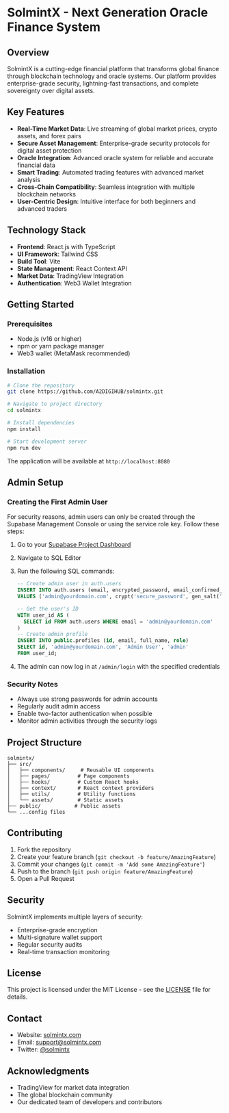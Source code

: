 # SolmintX - Next Generation Oracle Finance System

## Overview

SolmintX is a cutting-edge financial platform that transforms global finance through blockchain technology and oracle systems. Our platform provides enterprise-grade security, lightning-fast transactions, and complete sovereignty over digital assets.

## Key Features

- **Real-Time Market Data**: Live streaming of global market prices, crypto assets, and forex pairs
- **Secure Asset Management**: Enterprise-grade security protocols for digital asset protection
- **Oracle Integration**: Advanced oracle system for reliable and accurate financial data
- **Smart Trading**: Automated trading features with advanced market analysis
- **Cross-Chain Compatibility**: Seamless integration with multiple blockchain networks
- **User-Centric Design**: Intuitive interface for both beginners and advanced traders

## Technology Stack

- **Frontend**: React.js with TypeScript
- **UI Framework**: Tailwind CSS
- **Build Tool**: Vite
- **State Management**: React Context API
- **Market Data**: TradingView Integration
- **Authentication**: Web3 Wallet Integration

## Getting Started

### Prerequisites

- Node.js (v16 or higher)
- npm or yarn package manager
- Web3 wallet (MetaMask recommended)

### Installation

```bash
# Clone the repository
git clone https://github.com/A2DIGIHUB/solmintx.git

# Navigate to project directory
cd solmintx

# Install dependencies
npm install

# Start development server
npm run dev
```

The application will be available at `http://localhost:8080`

## Admin Setup

### Creating the First Admin User

For security reasons, admin users can only be created through the Supabase Management Console or using the service role key. Follow these steps:

1. Go to your [Supabase Project Dashboard](https://app.supabase.com)
2. Navigate to SQL Editor
3. Run the following SQL commands:
   ```sql
   -- Create admin user in auth.users
   INSERT INTO auth.users (email, encrypted_password, email_confirmed_at)
   VALUES ('admin@yourdomain.com', crypt('secure_password', gen_salt('bf')), now());

   -- Get the user's ID
   WITH user_id AS (
     SELECT id FROM auth.users WHERE email = 'admin@yourdomain.com'
   )
   -- Create admin profile
   INSERT INTO public.profiles (id, email, full_name, role)
   SELECT id, 'admin@yourdomain.com', 'Admin User', 'admin'
   FROM user_id;
   ```

4. The admin can now log in at `/admin/login` with the specified credentials

### Security Notes

- Always use strong passwords for admin accounts
- Regularly audit admin access
- Enable two-factor authentication when possible
- Monitor admin activities through the security logs

## Project Structure

```
solmintx/
├── src/
│   ├── components/     # Reusable UI components
│   ├── pages/         # Page components
│   ├── hooks/         # Custom React hooks
│   ├── context/       # React context providers
│   ├── utils/         # Utility functions
│   └── assets/        # Static assets
├── public/           # Public assets
└── ...config files
```

## Contributing

1. Fork the repository
2. Create your feature branch (`git checkout -b feature/AmazingFeature`)
3. Commit your changes (`git commit -m 'Add some AmazingFeature'`)
4. Push to the branch (`git push origin feature/AmazingFeature`)
5. Open a Pull Request

## Security

SolmintX implements multiple layers of security:
- Enterprise-grade encryption
- Multi-signature wallet support
- Regular security audits
- Real-time transaction monitoring

## License

This project is licensed under the MIT License - see the [LICENSE](LICENSE) file for details.

## Contact

- Website: [solmintx.com](https://solmintx.com)
- Email: support@solmintx.com
- Twitter: [@solmintx](https://twitter.com/solmintx)

## Acknowledgments

- TradingView for market data integration
- The global blockchain community
- Our dedicated team of developers and contributors
